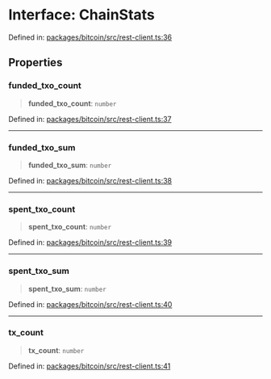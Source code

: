 # Interface: ChainStats

Defined in: [packages/bitcoin/src/rest-client.ts:36](https://github.com/dcdpr/did-btcr2-js/blob/c82bc5c69016e1146a0c52c6e6b21621f5abd6d4/packages/bitcoin/src/rest-client.ts#L36)

## Properties

### funded\_txo\_count

> **funded\_txo\_count**: `number`

Defined in: [packages/bitcoin/src/rest-client.ts:37](https://github.com/dcdpr/did-btcr2-js/blob/c82bc5c69016e1146a0c52c6e6b21621f5abd6d4/packages/bitcoin/src/rest-client.ts#L37)

***

### funded\_txo\_sum

> **funded\_txo\_sum**: `number`

Defined in: [packages/bitcoin/src/rest-client.ts:38](https://github.com/dcdpr/did-btcr2-js/blob/c82bc5c69016e1146a0c52c6e6b21621f5abd6d4/packages/bitcoin/src/rest-client.ts#L38)

***

### spent\_txo\_count

> **spent\_txo\_count**: `number`

Defined in: [packages/bitcoin/src/rest-client.ts:39](https://github.com/dcdpr/did-btcr2-js/blob/c82bc5c69016e1146a0c52c6e6b21621f5abd6d4/packages/bitcoin/src/rest-client.ts#L39)

***

### spent\_txo\_sum

> **spent\_txo\_sum**: `number`

Defined in: [packages/bitcoin/src/rest-client.ts:40](https://github.com/dcdpr/did-btcr2-js/blob/c82bc5c69016e1146a0c52c6e6b21621f5abd6d4/packages/bitcoin/src/rest-client.ts#L40)

***

### tx\_count

> **tx\_count**: `number`

Defined in: [packages/bitcoin/src/rest-client.ts:41](https://github.com/dcdpr/did-btcr2-js/blob/c82bc5c69016e1146a0c52c6e6b21621f5abd6d4/packages/bitcoin/src/rest-client.ts#L41)

